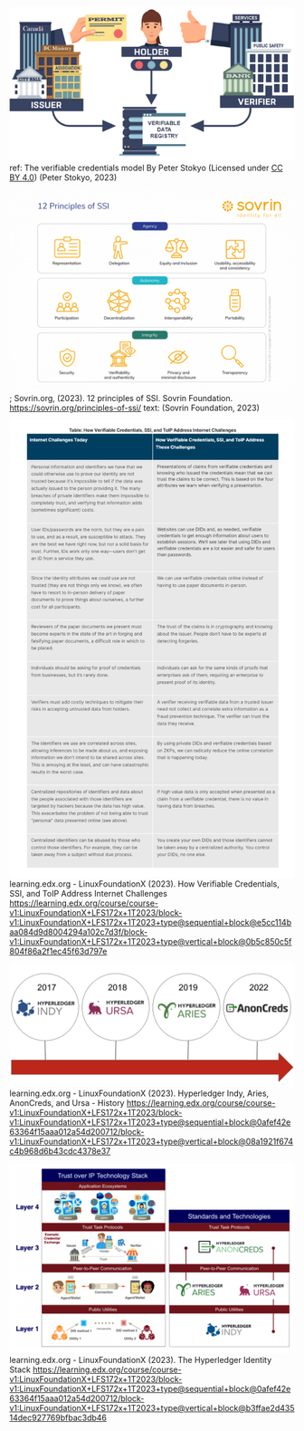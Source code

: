 ![img_1.png](assets/images/verifiable-credential-model.png) <br>
ref: The verifiable credentials model By Peter Stokyo (Licensed under [CC BY 4.0](https://creativecommons.org/licenses/by/4.0/)) (Peter Stokyo, 2023)

![twelve princples](assets/images/twelve-ssi-principles.png);
Sovrin.org, (2023). 12 principles of SSI. Sovrin Foundation. https://sovrin.org/principles-of-ssi/ text: (Sovrin Foundation, 2023)

![SSI solutions summary](assets/images/SSI-verifiable-credentials-solutions-summary.png)
learning.edx.org - LinuxFoundationX (2023). How Verifiable Credentials, SSI, and ToIP Address Internet Challenges https://learning.edx.org/course/course-v1:LinuxFoundationX+LFS172x+1T2023/block-v1:LinuxFoundationX+LFS172x+1T2023+type@sequential+block@e5cc114baa084d9d8004294a102c7d3f/block-v1:LinuxFoundationX+LFS172x+1T2023+type@vertical+block@0b5c850c5f804f86a2f1ec45f63d797e

![hyperleder-projects-timeline](assets/images/hyperledger-projects-timeline.png)
learning.edx.org - LinuxFoundationX (2023). Hyperledger Indy, Aries, AnonCreds, and Ursa - History https://learning.edx.org/course/course-v1:LinuxFoundationX+LFS172x+1T2023/block-v1:LinuxFoundationX+LFS172x+1T2023+type@sequential+block@0afef42e63364f15aaa012a54d200712/block-v1:LinuxFoundationX+LFS172x+1T2023+type@vertical+block@08a1921f674c4b968d6b43cdc4378e37

![hyperledger-identity-stack](assets/images/hyperleder-identity-stack.png)
learning.edx.org - LinuxFoundationX (2023). The Hyperledger Identity Stack https://learning.edx.org/course/course-v1:LinuxFoundationX+LFS172x+1T2023/block-v1:LinuxFoundationX+LFS172x+1T2023+type@sequential+block@0afef42e63364f15aaa012a54d200712/block-v1:LinuxFoundationX+LFS172x+1T2023+type@vertical+block@b3ffae2d43514dec927769bfbac3db46